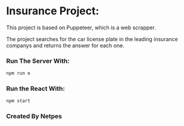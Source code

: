 # Insurance Project:

This project is based on Puppeteer, which is a web scrapper.

The project searches for the car license plate in the leading insurance companys and returns the answer for each one.

### Run The Server With:

```bash
npm run e
```
### Run the React With:
```bash
npm start
```

### Created By Netpes